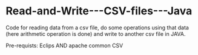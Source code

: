 # Read-and-Write---CSV-files---Java
Code for reading data from a csv file, do some operations using that data (here arithmetic operation is done) and write to another csv file in JAVA.

Pre-requists: Eclips AND apache common CSV 
